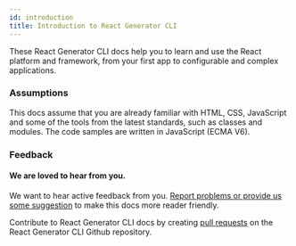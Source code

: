 ```yaml
---
id: introduction
title: Introduction to React Generator CLI
---
```


These React Generator CLI docs help you to learn and use the React platform and framework, from your first app to configurable and complex applications. 


### Assumptions

This docs assume that you are already familiar with HTML, CSS, JavaScript and some of the tools from the latest standards, such as classes and modules. The code samples are written in JavaScript (ECMA V6).

### Feedback

#### We are loved to hear from you.

We want to hear active feedback from you. [Report problems or provide us some suggestion](https://github.com/itchef/rg-cli/issues) to make this docs more reader friendly.

Contribute to React Generator CLI docs by creating [pull requests](https://github.com/itchef/rg-cli/pulls) on the React Generator CLI Github repository.


